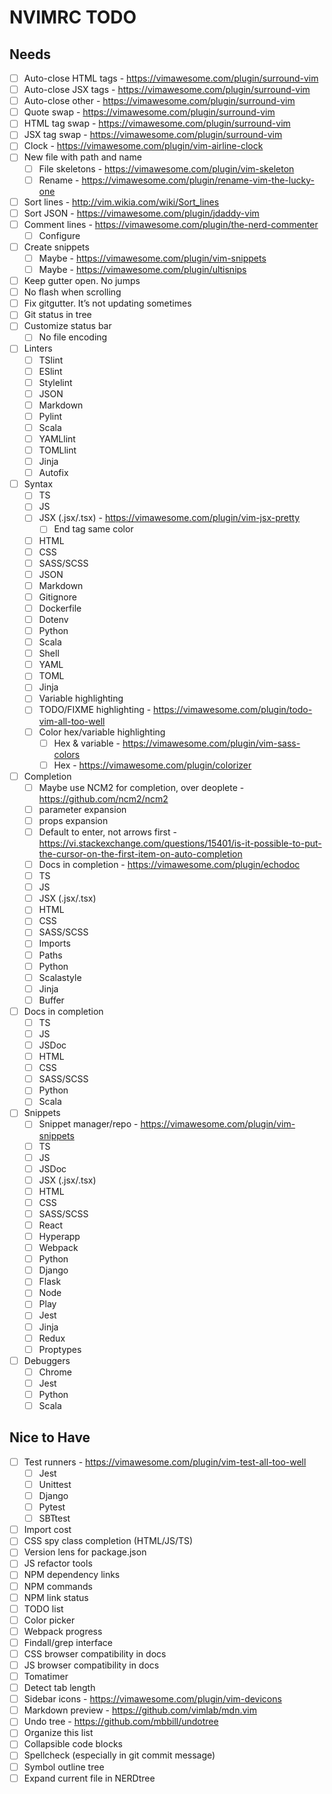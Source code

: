 # NVIMRC TODO

## Needs

- [ ] Auto-close HTML tags - <https://vimawesome.com/plugin/surround-vim>
- [ ] Auto-close JSX tags - <https://vimawesome.com/plugin/surround-vim>
- [ ] Auto-close other - <https://vimawesome.com/plugin/surround-vim>
- [ ] Quote swap - <https://vimawesome.com/plugin/surround-vim>
- [ ] HTML tag swap - <https://vimawesome.com/plugin/surround-vim>
- [ ] JSX tag swap - <https://vimawesome.com/plugin/surround-vim>
- [ ] Clock - <https://vimawesome.com/plugin/vim-airline-clock>
- [ ] New file with path and name
  - [ ] File skeletons - <https://vimawesome.com/plugin/vim-skeleton>
  - [ ] Rename - <https://vimawesome.com/plugin/rename-vim-the-lucky-one>
- [ ] Sort lines - <http://vim.wikia.com/wiki/Sort_lines>
- [ ] Sort JSON - <https://vimawesome.com/plugin/jdaddy-vim>
- [ ] Comment lines - <https://vimawesome.com/plugin/the-nerd-commenter>
  - [ ] Configure
- [ ] Create snippets
  - [ ] Maybe - <https://vimawesome.com/plugin/vim-snippets>
  - [ ] Maybe - <https://vimawesome.com/plugin/ultisnips>
- [ ] Keep gutter open. No jumps
- [ ] No flash when scrolling
- [ ] Fix gitgutter. It’s not updating sometimes
- [ ] Git status in tree
- [ ] Customize status bar
  - [ ] No file encoding
- [ ] Linters
  - [ ] TSlint
  - [ ] ESlint
  - [ ] Stylelint
  - [ ] JSON
  - [ ] Markdown
  - [ ] Pylint
  - [ ] Scala
  - [ ] YAMLlint
  - [ ] TOMLlint
  - [ ] Jinja
  - [ ] Autofix
- [ ] Syntax
  - [ ] TS
  - [ ] JS
  - [ ] JSX (.jsx/.tsx) - <https://vimawesome.com/plugin/vim-jsx-pretty>
    - [ ] End tag same color
  - [ ] HTML
  - [ ] CSS
  - [ ] SASS/SCSS
  - [ ] JSON
  - [ ] Markdown
  - [ ] Gitignore
  - [ ] Dockerfile
  - [ ] Dotenv
  - [ ] Python
  - [ ] Scala
  - [ ] Shell
  - [ ] YAML
  - [ ] TOML
  - [ ] Jinja
  - [ ] Variable highlighting
  - [ ] TODO/FIXME highlighting - <https://vimawesome.com/plugin/todo-vim-all-too-well>
  - [ ] Color hex/variable highlighting
    - [ ] Hex & variable - <https://vimawesome.com/plugin/vim-sass-colors>
    - [ ] Hex - <https://vimawesome.com/plugin/colorizer>
- [ ] Completion
  - [ ] Maybe use NCM2 for completion, over deoplete - <https://github.com/ncm2/ncm2>
  - [ ] parameter expansion
  - [ ] props expansion
  - [ ] Default to enter, not arrows first - <https://vi.stackexchange.com/questions/15401/is-it-possible-to-put-the-cursor-on-the-first-item-on-auto-completion>
  - [ ] Docs in completion - <https://vimawesome.com/plugin/echodoc>
  - [ ] TS
  - [ ] JS
  - [ ] JSX (.jsx/.tsx)
  - [ ] HTML
  - [ ] CSS
  - [ ] SASS/SCSS
  - [ ] Imports
  - [ ] Paths
  - [ ] Python
  - [ ] Scalastyle
  - [ ] Jinja
  - [ ] Buffer
- [ ] Docs in completion
  - [ ] TS
  - [ ] JS
  - [ ] JSDoc
  - [ ] HTML
  - [ ] CSS
  - [ ] SASS/SCSS
  - [ ] Python
  - [ ] Scala
- [ ] Snippets
  - [ ] Snippet manager/repo - <https://vimawesome.com/plugin/vim-snippets>
  - [ ] TS
  - [ ] JS
  - [ ] JSDoc
  - [ ] JSX (.jsx/.tsx)
  - [ ] HTML
  - [ ] CSS
  - [ ] SASS/SCSS
  - [ ] React
  - [ ] Hyperapp
  - [ ] Webpack
  - [ ] Python
  - [ ] Django
  - [ ] Flask
  - [ ] Node
  - [ ] Play
  - [ ] Jest
  - [ ] Jinja
  - [ ] Redux
  - [ ] Proptypes
- [ ] Debuggers
  - [ ] Chrome
  - [ ] Jest
  - [ ] Python
  - [ ] Scala

## Nice to Have

- [ ] Test runners - <https://vimawesome.com/plugin/vim-test-all-too-well>
  - [ ] Jest
  - [ ] Unittest
  - [ ] Django
  - [ ] Pytest
  - [ ] SBTtest
- [ ] Import cost
- [ ] CSS spy class completion (HTML/JS/TS)
- [ ] Version lens for package.json
- [ ] JS refactor tools
- [ ] NPM dependency links
- [ ] NPM commands
- [ ] NPM link status
- [ ] TODO list
- [ ] Color picker
- [ ] Webpack progress
- [ ] Findall/grep interface
- [ ] CSS browser compatibility in docs
- [ ] JS browser compatibility in docs
- [ ] Tomatimer
- [ ] Detect tab length
- [ ] Sidebar icons - <https://vimawesome.com/plugin/vim-devicons>
- [ ] Markdown preview - <https://github.com/vimlab/mdn.vim>
- [ ] Undo tree - <https://github.com/mbbill/undotree>
- [ ] Organize this list
- [ ] Collapsible code blocks
- [ ] Spellcheck (especially in git commit message)
- [ ] Symbol outline tree
- [ ] Expand current file in NERDtree
